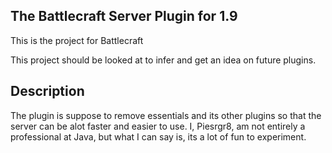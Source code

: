 ## The Battlecraft Server Plugin for 1.9

This is the project for Battlecraft

This project should be looked at to infer and get an idea on future plugins.

## Description

The plugin is suppose to remove essentials and its other plugins so that the server can be alot faster and easier to use. I, Piesrgr8, am not entirely a professional at Java, but what I can say is, its a lot of fun to experiment.
